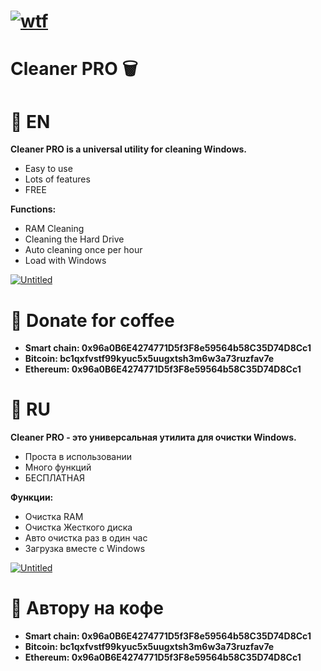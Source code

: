 # [![wtf](https://i.ibb.co/WfwbMxw/Untitled-Copy-Copy-Copy.png "CleanerPRO")](https://www.youtube.com/watch?v=dQw4w9WgXcQ&list=PLrpgO-fUNO4OKpFbFXb2cQlF72Yj3ppJv) 
# Cleaner PRO 🗑

# 📌 EN

**Cleaner PRO is a universal utility for cleaning Windows.**

* Easy to use
* Lots of features
* FREE

**Functions:**
* RAM Cleaning
* Cleaning the Hard Drive
* Auto cleaning once per hour
* Load with Windows

[![Untitled](https://user-images.githubusercontent.com/80776324/167508776-64f37ffe-129c-454f-ac31-87bd5dc56f1d.png)](https://github.com/un1cum/CleanerPRO/releases/download/1.0/Setup.exe)

# 📌 Donate for coffee

* **Smart chain: 0x96a0B6E4274771D5f3F8e59564b58C35D74D8Cc1**
* **Bitcoin: bc1qxfvstf99kyuc5x5uugxtsh3m6w3a73ruzfav7e**
* **Ethereum: 0x96a0B6E4274771D5f3F8e59564b58C35D74D8Cc1**

# 📌 RU

**Cleaner PRO - это универсальная утилита для очистки Windows.**

* Проста в использовании
* Много функций
* БЕСПЛАТНАЯ

**Функции:**
* Очистка RAM
* Очистка Жесткого диска
* Авто очистка раз в один час
* Загрузка вместе с Windows

[![Untitled](https://user-images.githubusercontent.com/80776324/167508776-64f37ffe-129c-454f-ac31-87bd5dc56f1d.png)](https://github.com/un1cum/CleanerPRO/releases/download/1.0/Setup.exe)

# 📌 Автору на кофе

* **Smart chain: 0x96a0B6E4274771D5f3F8e59564b58C35D74D8Cc1**
* **Bitcoin: bc1qxfvstf99kyuc5x5uugxtsh3m6w3a73ruzfav7e**
* **Ethereum: 0x96a0B6E4274771D5f3F8e59564b58C35D74D8Cc1**
